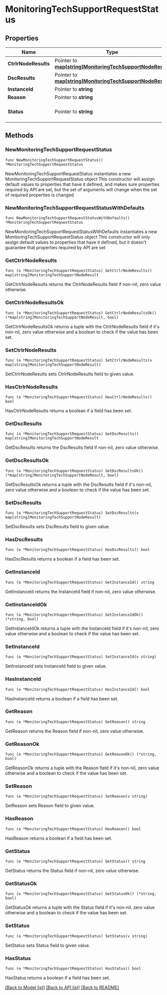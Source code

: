# MonitoringTechSupportRequestStatus

## Properties

Name | Type | Description | Notes
------------ | ------------- | ------------- | -------------
**CtrlrNodeResults** | Pointer to [**map[string]MonitoringTechSupportNodeResult**](monitoringTechSupportNodeResult.md) |  | [optional] 
**DscResults** | Pointer to [**map[string]MonitoringTechSupportNodeResult**](monitoringTechSupportNodeResult.md) |  | [optional] 
**InstanceId** | Pointer to **string** |  | [optional] 
**Reason** | Pointer to **string** |  | [optional] 
**Status** | Pointer to **string** |  | [optional] [default to "scheduled"]

## Methods

### NewMonitoringTechSupportRequestStatus

`func NewMonitoringTechSupportRequestStatus() *MonitoringTechSupportRequestStatus`

NewMonitoringTechSupportRequestStatus instantiates a new MonitoringTechSupportRequestStatus object
This constructor will assign default values to properties that have it defined,
and makes sure properties required by API are set, but the set of arguments
will change when the set of required properties is changed

### NewMonitoringTechSupportRequestStatusWithDefaults

`func NewMonitoringTechSupportRequestStatusWithDefaults() *MonitoringTechSupportRequestStatus`

NewMonitoringTechSupportRequestStatusWithDefaults instantiates a new MonitoringTechSupportRequestStatus object
This constructor will only assign default values to properties that have it defined,
but it doesn't guarantee that properties required by API are set

### GetCtrlrNodeResults

`func (o *MonitoringTechSupportRequestStatus) GetCtrlrNodeResults() map[string]MonitoringTechSupportNodeResult`

GetCtrlrNodeResults returns the CtrlrNodeResults field if non-nil, zero value otherwise.

### GetCtrlrNodeResultsOk

`func (o *MonitoringTechSupportRequestStatus) GetCtrlrNodeResultsOk() (*map[string]MonitoringTechSupportNodeResult, bool)`

GetCtrlrNodeResultsOk returns a tuple with the CtrlrNodeResults field if it's non-nil, zero value otherwise
and a boolean to check if the value has been set.

### SetCtrlrNodeResults

`func (o *MonitoringTechSupportRequestStatus) SetCtrlrNodeResults(v map[string]MonitoringTechSupportNodeResult)`

SetCtrlrNodeResults sets CtrlrNodeResults field to given value.

### HasCtrlrNodeResults

`func (o *MonitoringTechSupportRequestStatus) HasCtrlrNodeResults() bool`

HasCtrlrNodeResults returns a boolean if a field has been set.

### GetDscResults

`func (o *MonitoringTechSupportRequestStatus) GetDscResults() map[string]MonitoringTechSupportNodeResult`

GetDscResults returns the DscResults field if non-nil, zero value otherwise.

### GetDscResultsOk

`func (o *MonitoringTechSupportRequestStatus) GetDscResultsOk() (*map[string]MonitoringTechSupportNodeResult, bool)`

GetDscResultsOk returns a tuple with the DscResults field if it's non-nil, zero value otherwise
and a boolean to check if the value has been set.

### SetDscResults

`func (o *MonitoringTechSupportRequestStatus) SetDscResults(v map[string]MonitoringTechSupportNodeResult)`

SetDscResults sets DscResults field to given value.

### HasDscResults

`func (o *MonitoringTechSupportRequestStatus) HasDscResults() bool`

HasDscResults returns a boolean if a field has been set.

### GetInstanceId

`func (o *MonitoringTechSupportRequestStatus) GetInstanceId() string`

GetInstanceId returns the InstanceId field if non-nil, zero value otherwise.

### GetInstanceIdOk

`func (o *MonitoringTechSupportRequestStatus) GetInstanceIdOk() (*string, bool)`

GetInstanceIdOk returns a tuple with the InstanceId field if it's non-nil, zero value otherwise
and a boolean to check if the value has been set.

### SetInstanceId

`func (o *MonitoringTechSupportRequestStatus) SetInstanceId(v string)`

SetInstanceId sets InstanceId field to given value.

### HasInstanceId

`func (o *MonitoringTechSupportRequestStatus) HasInstanceId() bool`

HasInstanceId returns a boolean if a field has been set.

### GetReason

`func (o *MonitoringTechSupportRequestStatus) GetReason() string`

GetReason returns the Reason field if non-nil, zero value otherwise.

### GetReasonOk

`func (o *MonitoringTechSupportRequestStatus) GetReasonOk() (*string, bool)`

GetReasonOk returns a tuple with the Reason field if it's non-nil, zero value otherwise
and a boolean to check if the value has been set.

### SetReason

`func (o *MonitoringTechSupportRequestStatus) SetReason(v string)`

SetReason sets Reason field to given value.

### HasReason

`func (o *MonitoringTechSupportRequestStatus) HasReason() bool`

HasReason returns a boolean if a field has been set.

### GetStatus

`func (o *MonitoringTechSupportRequestStatus) GetStatus() string`

GetStatus returns the Status field if non-nil, zero value otherwise.

### GetStatusOk

`func (o *MonitoringTechSupportRequestStatus) GetStatusOk() (*string, bool)`

GetStatusOk returns a tuple with the Status field if it's non-nil, zero value otherwise
and a boolean to check if the value has been set.

### SetStatus

`func (o *MonitoringTechSupportRequestStatus) SetStatus(v string)`

SetStatus sets Status field to given value.

### HasStatus

`func (o *MonitoringTechSupportRequestStatus) HasStatus() bool`

HasStatus returns a boolean if a field has been set.


[[Back to Model list]](../README.md#documentation-for-models) [[Back to API list]](../README.md#documentation-for-api-endpoints) [[Back to README]](../README.md)


